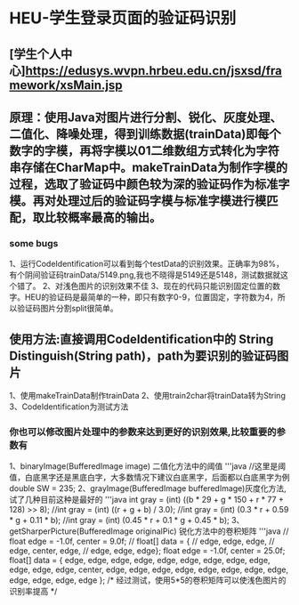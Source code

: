 # HEU-学生登录页面的验证码识别

## [学生个人中心]https://edusys.wvpn.hrbeu.edu.cn/jsxsd/framework/xsMain.jsp

## 原理：使用Java对图片进行分割、锐化、灰度处理、二值化、降噪处理，得到训练数据(trainData)即每个数字的字模，再将字模以01二维数组方式转化为字符串存储在CharMap中。makeTrainData为制作字模的过程，选取了验证码中颜色较为深的验证码作为标准字模。再对处理过后的验证码字模与标准字模进行模匹配，取比较概率最高的输出。

### some bugs
1、运行CodeIdentification可以看到每个testData的识别效果。正确率为98%，有个阴间验证码trainData/5149.png,我也不晓得是5149还是5148，测试数据就这个错了。
2、对浅色图片的识别效果不佳
3、现在的代码只能识别固定位置的数字。HEU的验证码是最简单的一种，即只有数字0-9，位置固定，字符数为4，所以验证码图片分割split很简单。
## 使用方法:直接调用CodeIdentification中的 String Distinguish(String path)，path为要识别的验证码图片
1、使用makeTrainData制作trainData
2、使用train2char将trainData转为String
3、CodeIdentification为测试方法

### 你也可以修改图片处理中的参数来达到更好的识别效果,比较重要的参数有

1、binaryImage(BufferedImage image) 二值化方法中的阈值
'''java
    //这里是阈值，白底黑字还是黑底白字，大多数情况下建议白底黑字，后面都以白底黑字为例
    double SW = 235;
2、grayImage(BufferedImage bufferedImage)灰度化方法,试了几种目前这种是最好的
'''java
    int gray = (int) ((b * 29 + g * 150 + r * 77 + 128) >> 8);
    //int gray = (int) ((r + g + b) / 3.0);
    //int gray = (int) (0.3 * r + 0.59 * g + 0.11 * b);
    //int gray = (int) (0.45 * r + 0.1 * g + 0.45 * b);
3、getSharperPicture(BufferedImage originalPic) 锐化方法中的卷积矩阵
'''java
    //        float edge = -1.0f, center = 9.0f;
    //        float[] data = {
    //                edge, edge, edge,
    //                edge, center, edge,
    //                edge, edge, edge};
        float edge = -1.0f, center = 25.0f;
        float[] data = {
                edge, edge, edge, edge, edge,
                edge, edge, edge, edge, edge,
                edge, edge, center, edge, edge,
                edge, edge, edge, edge, edge,
                edge, edge, edge, edge, edge
        };
    /*
    经过测试，使用5*5的卷积矩阵可以使浅色图片的识别率提高
    */
